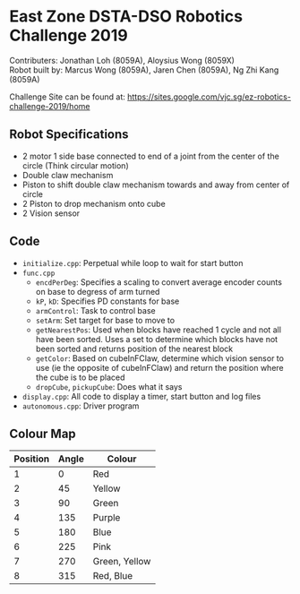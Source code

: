 # East Zone DSTA-DSO Robotics Challenge 2019

Contributers: Jonathan Loh (8059A), Aloysius Wong (8059X)  
Robot built by: Marcus Wong (8059A), Jaren Chen (8059A), Ng Zhi Kang (8059A)

Challenge Site can be found at: https://sites.google.com/vjc.sg/ez-robotics-challenge-2019/home

## Robot Specifications
* 2 motor 1 side base connected to end of a joint from the center of the circle (Think circular motion)
* Double claw mechanism
* Piston to shift double claw mechanism towards and away from center of circle
* 2 Piston to drop mechanism onto cube
* 2 Vision sensor

## Code
* `initialize.cpp`: Perpetual while loop to wait for start button
* `func.cpp`
  * `encdPerDeg`: Specifies a scaling to convert average encoder counts on base to degress of arm turned
  * `kP`, `kD`: Specifies PD constants for base
  * `armControl`: Task to control base
  * `setArm`: Set target for base to move to
  * `getNearestPos`: Used when blocks have reached 1 cycle and not all have been sorted. Uses a set to determine which blocks have not been sorted and returns position of the nearest block 
  * `getColor`: Based on cubeInFClaw, determine which vision sensor to use (ie the opposite of cubeInFClaw) and return the position where the cube is to be placed
  * `dropCube`, `pickupCube`: Does what it says
* `display.cpp`: All code to display a timer, start button and log files
* `autonomous.cpp`: Driver program

## Colour Map
| Position | Angle | Colour
| --- | --- | --- |
|1|0|Red|
|2|45|Yellow|
|3|90|Green|
|4|135|Purple|
|5|180|Blue|
|6|225|Pink|
|7|270|Green, Yellow|
|8|315|Red, Blue|
